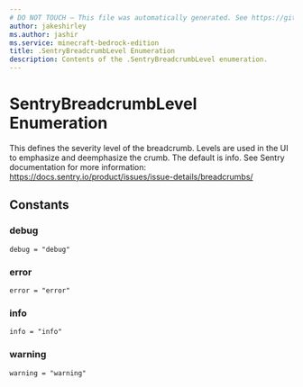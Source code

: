 ```yaml
---
# DO NOT TOUCH — This file was automatically generated. See https://github.com/mojang/minecraftapidocsgenerator to modify descriptions, examples, etc.
author: jakeshirley
ms.author: jashir
ms.service: minecraft-bedrock-edition
title: .SentryBreadcrumbLevel Enumeration
description: Contents of the .SentryBreadcrumbLevel enumeration.
---
```

# SentryBreadcrumbLevel Enumeration

This defines the severity level of the breadcrumb. Levels are used in the UI to emphasize and deemphasize the crumb. The default is info.  See Sentry documentation for more information: https://docs.sentry.io/product/issues/issue-details/breadcrumbs/

## Constants
### **debug**
`debug = "debug"`
### **error**
`error = "error"`
### **info**
`info = "info"`
### **warning**
`warning = "warning"`
